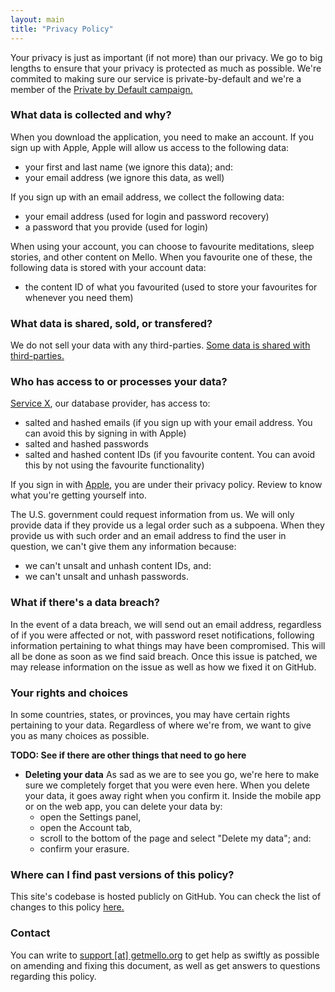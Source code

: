 ```yaml
---
layout: main
title: "Privacy Policy"
---
```


Your privacy is just as important (if not more) than our privacy. We go to big lengths to ensure that your privacy is protected as much as possible. We're commited to making sure our service is private-by-default and we're a member of the <a href="https://doamatto.xyz/projects/privacy-by-default">Private by Default campaign.</a>

### What data is collected and why?
When you download the application, you need to make an account. If you sign up with Apple, Apple will allow us access to the following data:
- your first and last name (we ignore this data); and:
- your email address (we ignore this data, as well)

If you sign up with an email address, we collect the following data:
- your email address (used for login and password recovery)
- a password that you provide (used for login)

When using your account, you can choose to favourite meditations, sleep stories, and other content on Mello. When you favourite one of these, the following data is stored with your account data:
- the content ID of what you favourited (used to store your favourites for whenever you need them)

### What data is shared, sold, or transfered?
We do not sell your data with any third-parties. [Some data is shared with third-parties.](#who-has-access-to-or-processes-your-data)

### Who has access to or processes your data?
[Service X](#), our database provider, has access to:
- salted and hashed emails (if you sign up with your email address. You can avoid this by signing in with Apple)
- salted and hashed passwords
- salted and hashed content IDs (if you favourite content. You can avoid this by not using the favourite functionality)

If you sign in with [Apple](https://www.apple.com/legal/privacy/en-ww/), you are under their privacy policy. Review to know what you're getting yourself into.

The U.S. government could request information from us. We will only provide data if they provide us a legal order such as a subpoena. When they provide us with such order and an email address to find the user in question, we can't give them any information because:
- we can't unsalt and unhash content IDs, and:
- we can't unsalt and unhash passwords.

### What if there's a data breach?
In the event of a data breach, we will send out an email address, regardless of if you were affected or not, with password reset notifications, following information pertaining to what things may have been compromised. This will all be done as soon as we find said breach. Once this issue is patched, we may release information on the issue as well as how we fixed it on GitHub.

### Your rights and choices
In some countries, states, or provinces, you may have certain rights pertaining to your data. Regardless of where we're from, we want to give you as many choices as possible.

**TODO: See if there are other things that need to go here**

- **Deleting your data** As sad as we are to see you go, we're here to make sure we completely forget that you were even here. When you delete your data, it goes away right when you confirm it. Inside the mobile app or on the web app, you can delete your data by:
  - open the Settings panel,
  - open the Account tab,
  - scroll to the bottom of the page and select "Delete my data"; and:
  - confirm your erasure.

### Where can I find past versions of this policy?
This site's codebase is hosted publicly on GitHub. You can check the list of changes to this policy [here.](https://github.com/mello-app/static-website/blob/privacy.md)

### Contact
You can write to <a href="mailto:support@getmello.org">support [at] getmello.org</a> to get help as swiftly as possible on amending and fixing this document, as well as get answers to questions regarding this policy.

